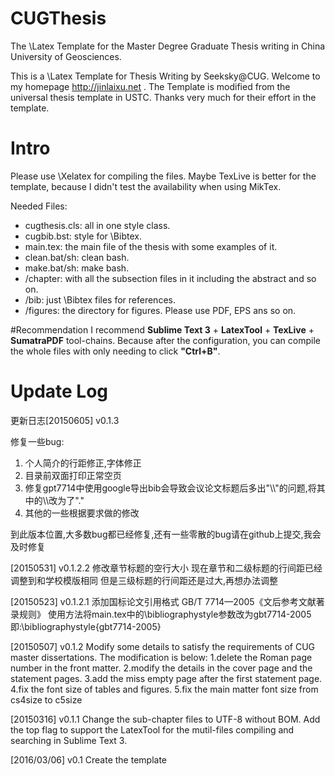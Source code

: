 # CUGThesis
The \Latex Template for the Master Degree Graduate Thesis writing in China University of Geosciences.

This is a \Latex Template for Thesis Writing by Seeksky@CUG. Welcome to my homepage http://jinlaixu.net .
The Template is modified from the universal thesis template in USTC. Thanks very much for their effort in the template.  

# Intro
Please use \Xelatex for compiling the files. Maybe TexLive is better for the template, because I didn't test the availability when using MikTex.

Needed Files:
 * cugthesis.cls: all in one style class.
 * cugbib.bst: style for \Bibtex.
 * main.tex: the main file of the thesis with some examples of it.
 * clean.bat/sh: clean bash.
 * make.bat/sh: make bash.
 * /chapter: with all the subsection files in it including the abstract and so on.
 * /bib: just \Bibtex files for references.
 * /figures: the directory for figures. Please use PDF, EPS ans so on.
 
#Recommendation
I recommend **Sublime Text 3** + **LatexTool** + **TexLive** + **SumatraPDF** tool-chains.
Because after the configuration, you can compile the whole files with only needing to click **"Ctrl+B"**.
 
# Update Log
更新日志[20150605] v0.1.3

修复一些bug:

 1. 个人简介的行距修正,字体修正
 2. 目录前双面打印正常空页
 3. 修复gpt7714中使用google导出bib会导致会议论文标题后多出"\\\\"的问题,将其中的\\\\改为了"."
 4. 其他的一些根据要求做的修改
 
到此版本位置,大多数bug都已经修复,还有一些零散的bug请在github上提交,我会及时修复

[20150531] v0.1.2.2
修改章节标题的空行大小
现在章节和二级标题的行间距已经调整到和学校模版相同
但是三级标题的行间距还是过大,再想办法调整

[20150523] v0.1.2.1
添加国标论文引用格式
GB/T 7714—2005《文后参考文献著录规则》
使用方法将main.tex中的\bibliographystyle参数改为gbt7714-2005
即:\bibliographystyle{gbt7714-2005}

[20150507] v0.1.2
Modify some details to satisfy the requirements of CUG master dissertations.
The modification is below:
1.delete the Roman page number in the front matter.
2.modify the details in the cover page and the statement pages.
3.add the miss empty page after the first statement page.
4.fix the font size of tables and figures.
5.fix the main matter font size from cs4size to c5size 

[20150316] v0.1.1
Change the sub-chapter files to UTF-8 without BOM.
Add the top flag to support the LatexTool for the mutil-files compiling and searching in Sublime Text 3.

[2016/03/06] v0.1
Create the template 